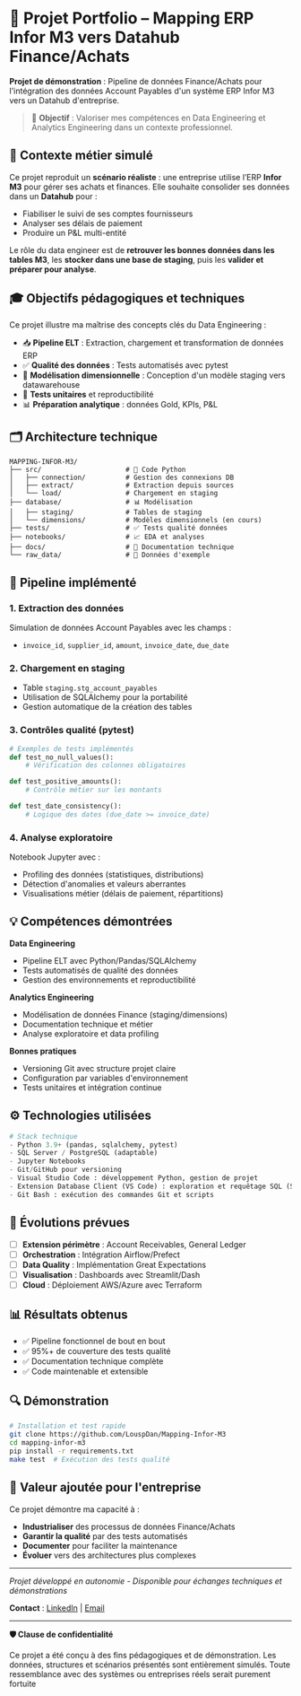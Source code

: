 
# 📘 Projet Portfolio – Mapping ERP Infor M3 vers Datahub Finance/Achats

**Projet de démonstration** : Pipeline de données Finance/Achats pour l'intégration des données Account Payables d'un système ERP Infor M3 vers un Datahub d'entreprise.

> 🎯 **Objectif** : Valoriser mes compétences en Data Engineering et Analytics Engineering dans un contexte professionnel.

## 🏢 Contexte métier simulé

Ce projet reproduit un **scénario réaliste** : une entreprise utilise l’ERP **Infor M3** pour gérer ses achats et finances. Elle souhaite consolider ses données dans un **Datahub** pour :
- Fiabiliser le suivi de ses comptes fournisseurs
- Analyser ses délais de paiement
- Produire un P&L multi-entité

Le rôle du data engineer est de **retrouver les bonnes données dans les tables M3**, les **stocker dans une base de staging**, puis les **valider et préparer pour analyse**.

## 🎓 Objectifs pédagogiques et techniques

Ce projet illustre ma maîtrise des concepts clés du Data Engineering :
- 📥 **Pipeline ELT** : Extraction, chargement et transformation de données ERP
- ✅ **Qualité des données** : Tests automatisés avec pytest
- 🧱 **Modélisation dimensionnelle** : Conception d'un modèle staging vers datawarehouse
- 🧪 **Tests unitaires** et reproductibilité
- 📊 **Préparation analytique** : données Gold, KPIs, P&L

## 🗂️ Architecture technique

```
MAPPING-INFOR-M3/
├── src/                     # 🐍 Code Python
│   ├── connection/          # Gestion des connexions DB
│   ├── extract/             # Extraction depuis sources
│   └── load/                # Chargement en staging
├── database/                # 📊 Modélisation
│   ├── staging/             # Tables de staging
│   └── dimensions/          # Modèles dimensionnels (en cours)
├── tests/                   # ✅ Tests qualité données
├── notebooks/               # 📈 EDA et analyses
├── docs/                    # 📖 Documentation technique
└── raw_data/                # 📁 Données d'exemple
```

## 🔄 Pipeline implémenté

### 1. Extraction des données
Simulation de données Account Payables avec les champs :
- `invoice_id`, `supplier_id`, `amount`, `invoice_date`, `due_date`

### 2. Chargement en staging
- Table `staging.stg_account_payables` 
- Utilisation de SQLAlchemy pour la portabilité
- Gestion automatique de la création des tables

### 3. Contrôles qualité (pytest)
```python
# Exemples de tests implémentés
def test_no_null_values():
    # Vérification des colonnes obligatoires

def test_positive_amounts():
    # Contrôle métier sur les montants

def test_date_consistency():
    # Logique des dates (due_date >= invoice_date)
```

### 4. Analyse exploratoire
Notebook Jupyter avec :
- Profiling des données (statistiques, distributions)
- Détection d'anomalies et valeurs aberrantes
- Visualisations métier (délais de paiement, répartitions)

## 💡 Compétences démontrées

**Data Engineering**
- Pipeline ELT avec Python/Pandas/SQLAlchemy
- Tests automatisés de qualité des données
- Gestion des environnements et reproductibilité

**Analytics Engineering**
- Modélisation de données Finance (staging/dimensions)
- Documentation technique et métier
- Analyse exploratoire et data profiling

**Bonnes pratiques**
- Versioning Git avec structure projet claire
- Configuration par variables d'environnement
- Tests unitaires et intégration continue

## ⚙️ Technologies utilisées

```python
# Stack technique
- Python 3.9+ (pandas, sqlalchemy, pytest)
- SQL Server / PostgreSQL (adaptable)
- Jupyter Notebooks
- Git/GitHub pour versioning
- Visual Studio Code : développement Python, gestion de projet
- Extension Database Client (VS Code) : exploration et requêtage SQL (SQL Server)
- Git Bash : exécution des commandes Git et scripts

```

## 🚀 Évolutions prévues

- [ ] **Extension périmètre** : Account Receivables, General Ledger
- [ ] **Orchestration** : Intégration Airflow/Prefect
- [ ] **Data Quality** : Implémentation Great Expectations
- [ ] **Visualisation** : Dashboards avec Streamlit/Dash
- [ ] **Cloud** : Déploiement AWS/Azure avec Terraform

## 📊 Résultats obtenus

- ✅ Pipeline fonctionnel de bout en bout
- ✅ 95%+ de couverture des tests qualité
- ✅ Documentation technique complète
- ✅ Code maintenable et extensible

## 🔍 Démonstration

```bash
# Installation et test rapide
git clone https://github.com/LouspDan/Mapping-Infor-M3
cd mapping-infor-m3
pip install -r requirements.txt
make test  # Exécution des tests qualité
```

## 💼 Valeur ajoutée pour l'entreprise

Ce projet démontre ma capacité à :
- **Industrialiser** des processus de données Finance/Achats
- **Garantir la qualité** par des tests automatisés
- **Documenter** pour faciliter la maintenance
- **Évoluer** vers des architectures plus complexes

---

*Projet développé en autonomie - Disponible pour échanges techniques et démonstrations*

**Contact** : [LinkedIn](https://linkedin.com/in/esaie-lupepele) | [Email](mailto:esaie.lupepele@gmail.com)

---

**🛡️ Clause de confidentialité**

Ce projet a été conçu à des fins pédagogiques et de démonstration. Les données, structures et scénarios présentés sont entièrement simulés. Toute ressemblance avec des systèmes ou entreprises réels serait purement fortuite
